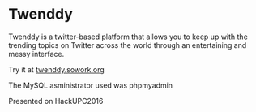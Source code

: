 # Twenddy
Twenddy is a twitter-based platform that allows you to keep up with the trending topics on Twitter across the world through an entertaining and messy interface.

Try it at <a href="http://www.twenddy.sowork.org">twenddy.sowork.org</a>

The MySQL asministrator used was phpmyadmin

Presented on HackUPC2016
